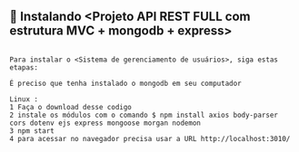## 🚀 Instalando <Projeto API REST FULL com estrutura MVC + mongodb + express>
```

Para instalar o <Sistema de gerenciamento de usuários>, siga estas etapas:

É preciso que tenha instalado o mongodb em seu computador 

Linux :
1 Faça o download desse codigo
2 instale os módulos com o comando $ npm install axios body-parser cors dotenv ejs express mongoose morgan nodemon      
3 npm start
4 para acessar no navegador precisa usar a URL http://localhost:3010/
